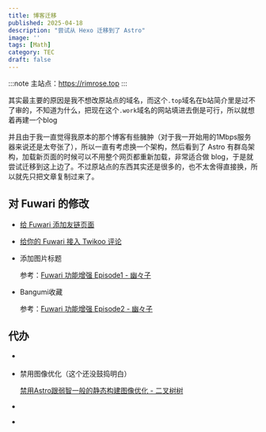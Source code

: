 ```yaml
---
title: 博客迁移
published: 2025-04-18
description: "尝试从 Hexo 迁移到了 Astro"
image: ''
tags: [Math]
category: TEC
draft: false
---
```


:::note
主站点：https://rimrose.top
:::

其实最主要的原因是我不想改原站点的域名，而这个`.top`域名在b站简介里是过不了审的，不知道为什么，把现在这个`.work`域名的网站填进去倒是可行，所以就想着再建一个blog

并且由于我一直觉得我原本的那个博客有些臃肿（对于我一开始用的1Mbps服务器来说还是太夸张了），所以一直有考虑换一个架构，然后看到了 Astro 有群岛架构，加载新页面的时候可以不用整个网页都重新加载，非常适合做 blog，于是就尝试迁移到这上边了。不过原站点的东西其实还是很多的，也不太舍得直接换，所以就先只把文章复制过来了。

## 对 Fuwari 的修改

- [给 Fuwari 添加友链页面](https://www.lapis.cafe/posts/technicaltutorials/%E6%96%B0%E4%B8%80%E4%BB%A3%E9%9D%99%E6%80%81%E5%8D%9A%E5%AE%A2%E6%A1%86%E6%9E%B6astro%E7%9A%84%E9%83%A8%E7%BD%B2%E4%BC%98%E5%8C%96%E6%8C%87%E5%8D%97%E4%B8%8E%E4%BD%BF%E7%94%A8%E4%BD%93%E9%AA%8C/)

- [给你的 Fuwari 接入 Twikoo 评论](https://blog.qqquq.com/posts/fuwari-twikoo-comments/)

- 添加图片标题

    参考：[Fuwari 功能增强 Episode1 - 幽々子](https://iuuko.com/posts/tinker/fuwari-enhance-ep1/)


- Bangumi收藏

    参考：[Fuwari 功能增强 Episode2 - 幽々子](https://iuuko.com/posts/tinker/fuwari-enhance-ep2/)


## 代办

- [](https://aulypc1.github.io/posts/website/some_writing_and_functional_grammar/)

- 禁用图像优化（这个还没鼓捣明白）

    [禁用Astro跟弱智一般的静态构建图像优化 - 二叉树树](https://2x.nz/posts/disable-astro-generating-optimized-images/)

- [](https://ikamusume7.org/posts/frontend/code_block_ex/)

- [](https://ikamusume7.org/posts/frontend/some_small_code_changes/)